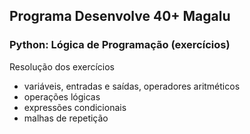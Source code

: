 ## Programa Desenvolve 40+ Magalu 
### Python: Lógica de Programação (exercícios)


Resolução dos exercícios

- variáveis, entradas e saídas, operadores aritméticos
- operações lógicas
- expressões condicionais
- malhas de repetição

